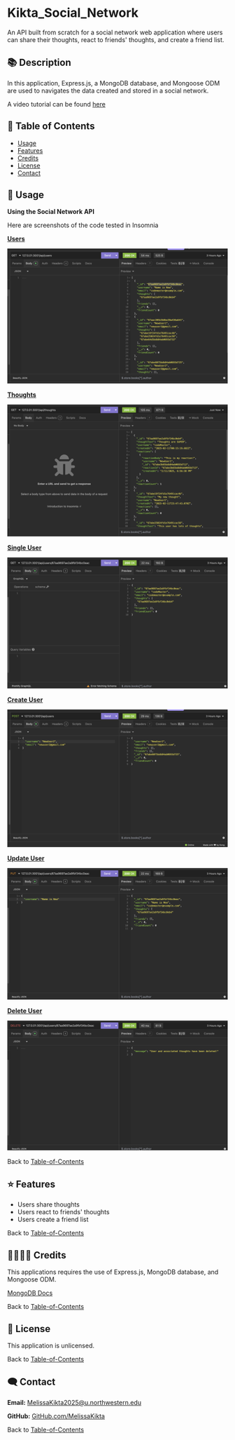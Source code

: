 # Kikta_Social_Network
An API built from scratch for a social network web application where users can share their thoughts, react to friends' thoughts, and create a friend list.


## 📚 Description
In this application, Express.js, a MongoDB database, and Mongoose ODM are used to navigates the data created and stored in a social network. 

A video tutorial can be found [here](https://drive.google.com/file/d/1A_XczHEQrfvne-R8MWqjfIUgIhK9obLz/view?usp=sharing) 

## 🚀 Table of Contents
  * [Usage](#📝-Usage)
  * [Features](#⭐-features)
  * [Credits](#🫱🏽‍🫲🏾-credits)
  * [License](#📃-license)
  * [Contact](#🗨️-contact)

## 📝 Usage
<strong>Using the Social Network API</strong>

Here are screenshots of the code tested in Insomnia 

<u><strong>Users</strong></u>

![Navigation](./assets/images/users.png)



<u><strong>Thoughts</strong></u>

![Portfolio](./assets/images/thoughts.png)



<u><strong>Single User</strong></u>

![Portfolio](./assets/images/single_user.png)



<u><strong>Create User</strong></u>

![Portfolio](./assets/images/create_user.png)



<u><strong>Update User</strong></u>

![Portfolio](./assets/images/update_user.png)



<u><strong>Delete User</strong></u>

![Portfolio](./assets/images/delete_user.png)



Back to [Table-of-Contents](#🚀-table-of-contents)


## ⭐ Features
  * Users share thoughts
  * Users react to friends' thoughts
  * Users create a friend list


Back to [Table-of-Contents](#🚀-table-of-contents)


## 🫱🏽‍🫲🏾 Credits

This applications requires the use of Express.js, MongoDB database, and Mongoose ODM. 

[MongoDB Docs](https://www.mongodb.com/docs/)

Back to [Table-of-Contents](#🚀-table-of-contents)


## 📃 License
This application is unlicensed. 

Back to [Table-of-Contents](#🚀-table-of-contents)


## 🗨️ Contact

  <strong>Email:</strong> [MelissaKikta2025@u.northwestern.edu](mailto:MelissaKikta@u.northwestern.edu)
  
  <strong>GitHub:</strong> [GitHub.com/MelissaKikta](https://github.com/melissakikta)

Back to [Table-of-Contents](#🚀-table-of-contents)

